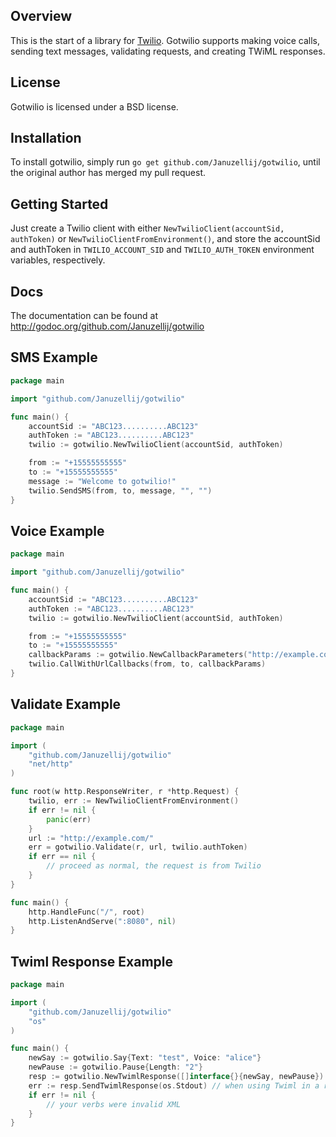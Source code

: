 ## Overview
This is the start of a library for [Twilio](http://www.twilio.com/). Gotwilio supports making voice calls, sending text messages, validating requests, and creating TWiML responses.

## License
Gotwilio is licensed under a BSD license.

## Installation
To install gotwilio, simply run `go get github.com/Januzellij/gotwilio`, until the original author has merged my pull request.

## Getting Started
Just create a Twilio client with either `NewTwilioClient(accountSid, authToken)` or `NewTwilioClientFromEnvironment()`, and store the accountSid and authToken in `TWILIO_ACCOUNT_SID` and `TWILIO_AUTH_TOKEN` environment variables, respectively.

## Docs
The documentation can be found at http://godoc.org/github.com/Januzellij/gotwilio

## SMS Example

```go
package main

import "github.com/Januzellij/gotwilio"

func main() {
	accountSid := "ABC123..........ABC123"
	authToken := "ABC123..........ABC123"
	twilio := gotwilio.NewTwilioClient(accountSid, authToken)

	from := "+15555555555"
	to := "+15555555555"
	message := "Welcome to gotwilio!"
	twilio.SendSMS(from, to, message, "", "")
}
```
	
## Voice Example

```go
package main

import "github.com/Januzellij/gotwilio"

func main() {
	accountSid := "ABC123..........ABC123"
	authToken := "ABC123..........ABC123"
	twilio := gotwilio.NewTwilioClient(accountSid, authToken)

	from := "+15555555555"
	to := "+15555555555"
	callbackParams := gotwilio.NewCallbackParameters("http://example.com")
	twilio.CallWithUrlCallbacks(from, to, callbackParams)
}
```

## Validate Example

```go
package main

import (
	"github.com/Januzellij/gotwilio"
	"net/http"
)

func root(w http.ResponseWriter, r *http.Request) {
	twilio, err := NewTwilioClientFromEnvironment()
	if err != nil {
		panic(err)
	}
	url := "http://example.com/"
	err = gotwilio.Validate(r, url, twilio.authToken)
	if err == nil {
		// proceed as normal, the request is from Twilio
	}
}

func main() {
	http.HandleFunc("/", root)
	http.ListenAndServe(":8080", nil)
}
```

## Twiml Response Example

```go
package main

import (
	"github.com/Januzellij/gotwilio"
	"os"
)

func main() {
	newSay := gotwilio.Say{Text: "test", Voice: "alice"}
	newPause := gotwilio.Pause{Length: "2"}
	resp := gotwilio.NewTwimlResponse([]interface{}{newSay, newPause})
	err := resp.SendTwimlResponse(os.Stdout) // when using Twiml in a real web app, this would actually be written to a http.ResponseWriter.
	if err != nil {
		// your verbs were invalid XML
	}
}
```